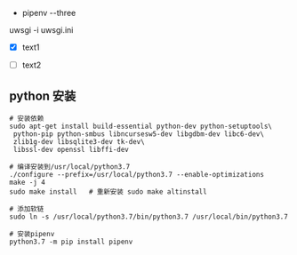 

* pipenv --three

uwsgi -i uwsgi.ini


* [x] text1
* [ ] text2


## python 安装

```shell
# 安装依赖
sudo apt-get install build-essential python-dev python-setuptools\
 python-pip python-smbus libncursesw5-dev libgdbm-dev libc6-dev\
 zlib1g-dev libsqlite3-dev tk-dev\
 libssl-dev openssl libffi-dev

# 编译安装到/usr/local/python3.7
./configure --prefix=/usr/local/python3.7 --enable-optimizations
make -j 4
sudo make install   # 重新安装 sudo make altinstall

# 添加软链
sudo ln -s /usr/local/python3.7/bin/python3.7 /usr/local/bin/python3.7

# 安装pipenv
python3.7 -m pip install pipenv
```
